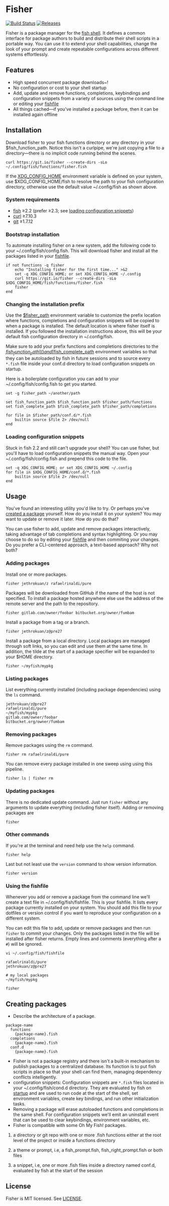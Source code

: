 # Fisher

[![Build Status](https://img.shields.io/travis/jorgebucaran/fisher.svg)](https://travis-ci.org/jorgebucaran/fisher)
[![Releases](https://img.shields.io/github/release/jorgebucaran/fisher.svg?label=latest)](https://github.com/jorgebucaran/fisher/releases)

Fisher is a package manager for the [fish shell](https://fishshell.com). It defines a common interface for package authors to build and distribute their shell scripts in a portable way. You can use it to extend your shell capabilities, change the look of your prompt and create repeatable configurations across different systems effortlessly.

## Features

- High speed concurrent package downloads~!
- No configuration or cost to your shell startup
- Add, update and remove functions, completions, keybindings and configuration snippets from a variety of sources using the command line or editing your [fishfile](#using-the-fishfile)
- All things cached—if you've installed a package before, then it can be installed again offline

## Installation

Download fisher to your fish functions directory or any directory in your $fish_function_path. Notice this isn't a curlpipe, we're just copying a file to a directory—there is no implicit code running behind the scenes.

```fish
curl https://git.io/fisher --create-dirs -sLo ~/.config/fish/functions/fisher.fish
```

If the [XDG_CONFIG_HOME](https://specifications.freedesktop.org/basedir-spec/basedir-spec-latest.html#variables) environment variable is defined on your system, use $XDG_CONFIG_HOME/fish to resolve the path to your fish configuration directory, otherwise use the default value ~/.config/fish as shown above.

### System requirements

- [fish](https://github.com/fish-shell/fish-shell) ≥2.2 (prefer ≥2.3; see [loading configuration snippets](#loading-configuration-snippets))
- [curl](https://github.com/curl/curl) ≥7.10.3
- [git](https://github.com/git/git) ≥1.7.12

### Bootstrap installation

To automate installing fisher on a new system, add the following code to your ~/.config/fish/config.fish. This will download fisher and install all the packages listed in your [fishfile](#using-the-fishfile).

```fish
if not functions -q fisher
    echo "Installing fisher for the first time..." >&2
    set -q XDG_CONFIG_HOME; or set XDG_CONFIG_HOME ~/.config
    curl https://git.io/fisher --create-dirs -sLo $XDG_CONFIG_HOME/fish/functions/fisher.fish
    fisher
end
```

### Changing the installation prefix

Use the [$fisher_path]() environment variable to customize the prefix location where functions, completions and configuration snippets will be copied to when a package is installed. The default location is where fisher itself is installed. If you followed the installation instructions above, this will be your default fish configuration directory in ~/.config/fish.

Make sure to add your prefix functions and completions directories to the [$fish_function_path]() and [$fish_complete_path]() environment variables so that they can be autoloaded by fish in future sessions and to source every `*.fish` file inside your conf.d directory to load configuration snippets on startup.

Here is a boilerplate configuration you can add to your ~/.config/fish/config.fish to get you started.

```fish
set -g fisher_path ~/another/path

set fish_function_path $fish_function_path $fisher_path/functions
set fish_complete_path $fish_complete_path $fisher_path/completions

for file in $fisher_path/conf.d/*.fish
    builtin source $file 2> /dev/null
end
```

### Loading configuration snippets

Stuck in fish 2.2 and still can't upgrade your shell? You can use fisher, but you'll have to load configuration snippets the manual way. Open your ~/.config/fish/config.fish and prepend this code to the file.

```fish
set -q XDG_CONFIG_HOME; or set XDG_CONFIG_HOME ~/.config
for file in $XDG_CONFIG_HOME/conf.d/*.fish
    builtin source $file 2> /dev/null
end
```

## Usage

You've found an interesting utility you'd like to try. Or perhaps you've [created a package](#creating-packages) yourself. How do you install it on your system? You may want to update or remove it later. How do you do that?

You can use fisher to add, update and remove packages interactively, taking advantage of tab completions and syntax highlighting. Or you may choose to do so by editing your [fishfile](#using-the-fishfile) and then commiting your changes. Do you prefer a CLI-centered approach, a text-based approach? Why not both?

### Adding packages

Install one or more packages.

```
fisher jethrokuan/z rafaelrinaldi/pure
```

Packages will be downloaded from GitHub if the name of the host is not specified. To install a package hosted anywhere else use the address of the remote server and the path to the repository.

```
fisher gitlab.com/owner/foobar bitbucket.org/owner/fumbam
```

Install a package from a tag or a branch.

```
fisher jethrokuan/z@pre27
```

Install a package from a local directory. Local packages are managed through soft links, so you can edit and use them at the same time. In addition, the tilde at the start of a package specifier will be expanded to your $HOME directory.

```
fisher ~/myfish/mypkg
```

### Listing packages

List everything currently installed (including package dependencies) using the `ls` command.

```
jethrokuan/z@pre27
rafaelrinaldi/pure
~/myfish/mypkg
gitlab.com/owner/foobar
bitbucket.org/owner/fumbam
```

### Removing packages

Remove packages using the `rm` command.

```
fisher rm rafaelrinaldi/pure
```

You can remove every package installed in one sweep using using this pipeline.

```
fisher ls | fisher rm
```

### Updating packages

There is no dedicated update command. Just run `fisher` without any arguments to update everything (including fisher itself). Adding or removing packages are

```
fisher
```

### Other commands

If you're at the terminal and need help use the `help` command.

```
fisher help
```

Last but not least use the `version` command to show version information.

```
fisher version
```

### Using the fishfile

Whenever you add or remove a package from the command line we'll create a text file in ~/.config/fish/fishfile. This is your fishfile. It lists every package currently installed on your system. You should add this file to your dotfiles or version control if you want to reproduce your configuration on a different system.

You can edit this file to add, update or remove packages and then run `fisher` to commit your changes. Only the packages listed in the file will be installed after fisher returns. Empty lines and comments (everything after a `#`) will be ignored.

```fish
vi ~/.config/fish/fishfile
```

```fish
rafaelrinaldi/pure
jethrokuan/z@pre27

# my local packages
~/myfish/mypkg
```

```
fisher
```

## Creating packages

- Describe the architecture of a package.

```
package-name
  functions
    {package-name}.fish
  completions
    {package-name}.fish
  conf.d
    {package-name}.fish
```

- Fisher is not a package registry and there isn't a built-in mechanism to publish packages to a centralized database. Its function is to put fish scripts in place so that your shell can find them, managing dependency conflicts intelligently.
- configuration snippets: Configuration snippets are `*.fish` files located in your ~/.config/fish/cond.d directory. They are evaluated by fish on [startup](http://fishshell.com/docs/current/index.html#initialization) and are used to run code at the start of the shell, set environment variables, create key bindings, and run other initialization tasks.
- Removing a package will erase autoloaded functions and completions in the same shell. For configuration snippets we'll emit an uninstall event that can be used to clear keybindings, environment variables, etc.
- Fisher is compatible with some Oh My Fish! packages.

1.  a directory or git repo with one or more .fish functions either at the root level of the project or
    inside a functions directory

2.  a theme or prompt, i.e, a fish_prompt.fish, fish_right_prompt.fish or both files

3.  a snippet, i.e, one or more .fish files inside a directory named conf.d, evaluated by fish at the start
    of the session

<!-- ## Code of Conduct

This project has adopted the Microsoft Open Source Code of Conduct. For more information see the Code of Conduct FAQ or contact opencode@microsoft.com with any additional questions or comments. -->

## License

Fisher is MIT licensed. See [LICENSE](LICENSE.md).
